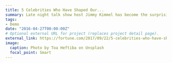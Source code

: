 ```yaml
---
title: 5 Celebrities Who Have Shaped Our...
summary: Late night talk show host Jimmy Kimmel has become the surprising face of the health care debate ...
tags:
- Demo
date: "2016-04-27T00:00:00Z"
# Optional external URL for project (replaces project detail page).
external_link: https://fortune.com/2017/09/22/5-celebrities-who-have-shaped-our-understanding-of-health-for-better-and-for-worse/
image:
  caption: Photo by Toa Heftiba on Unsplash
  focal_point: Smart
---
```

